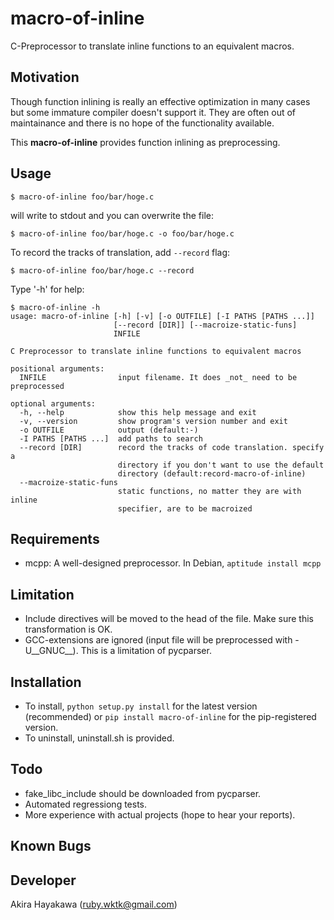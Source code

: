 # macro-of-inline

C-Preprocessor to translate inline functions to an equivalent macros.

## Motivation

Though function inlining is really an effective optimization in many cases
but some immature compiler doesn't support it.
They are often out of maintainance and there is no hope
of the functionality available.

This **macro-of-inline** provides function inlining as preprocessing.

## Usage

```
$ macro-of-inline foo/bar/hoge.c
```

will write to stdout and you can overwrite the file:


```
$ macro-of-inline foo/bar/hoge.c -o foo/bar/hoge.c
```

To record the tracks of translation, add `--record` flag:

```
$ macro-of-inline foo/bar/hoge.c --record
```

Type '-h' for help:

```
$ macro-of-inline -h
usage: macro-of-inline [-h] [-v] [-o OUTFILE] [-I PATHS [PATHS ...]]
                       [--record [DIR]] [--macroize-static-funs]
                       INFILE

C Preprocessor to translate inline functions to equivalent macros

positional arguments:
  INFILE                input filename. It does _not_ need to be preprocessed

optional arguments:
  -h, --help            show this help message and exit
  -v, --version         show program's version number and exit
  -o OUTFILE            output (default:-)
  -I PATHS [PATHS ...]  add paths to search
  --record [DIR]        record the tracks of code translation. specify a
                        directory if you don't want to use the default
                        directory (default:record-macro-of-inline)
  --macroize-static-funs
                        static functions, no matter they are with inline
                        specifier, are to be macroized
```

## Requirements

- mcpp: A well-designed preprocessor. In Debian, `aptitude install mcpp`

## Limitation

- Include directives will be moved to the head of the file. Make sure this transformation is OK.
- GCC-extensions are ignored (input file will be preprocessed with -U\_\_GNUC\_\_). This is a limitation of pycparser.

## Installation

- To install, `python setup.py install` for the latest version (recommended) or `pip install macro-of-inline` for the pip-registered version.
- To uninstall, uninstall.sh is provided.

## Todo

- fake\_libc\_include should be downloaded from pycparser.
- Automated regressiong tests. 
- More experience with actual projects (hope to hear your reports).

## Known Bugs

## Developer

Akira Hayakawa (ruby.wktk@gmail.com)
